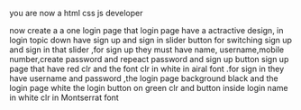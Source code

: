 you are now a html css js developer

now create a a one login page that login page have a actractive design, in login topic down have sign up and sign in slider button for switching  sign up and sign in that slider ,for sign up they must have name, username,mobile number,create password and repeact password and sign up button sign up page that have red clr and the font clr in white in airal font .for sign in they have username and password ,the login page background black and the login page white the login button on green clr and button inside login name in white clr in Montserrat font
